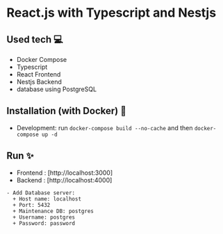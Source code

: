 # React.js with Typescript and Nestjs

## Used tech :computer:

- Docker Compose
- Typescript
- React Frontend
- Nestjs Backend
- database using PostgreSQL

## Installation (with Docker) :rocket:

- Development: run `docker-compose build --no-cache` and then `docker-compose up -d`

## Run :sparkles:

- Frontend : [http://localhost:3000]
- Backend : [http://localhost:4000]

```
- Add Database server:
  + Host name: localhost
  + Port: 5432
  + Maintenance DB: postgres
  + Username: postgres
  + Password: password
```
